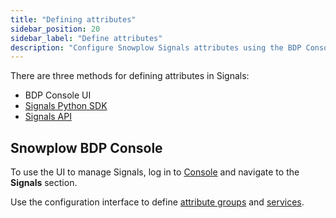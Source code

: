 ```yaml
---
title: "Defining attributes"
sidebar_position: 20
sidebar_label: "Define attributes"
description: "Configure Snowplow Signals attributes using the BDP Console, Python SDK, or API to start calculating behavioral insights."
---
```


There are three methods for defining attributes in Signals:
* BDP Console UI
* [Signals Python SDK](/docs/signals/define-attributes/using-python-sdk/index.md)
* [Signals API](/docs/signals/connection/index.md#signals-api)

## Snowplow BDP Console

To use the UI to manage Signals, log in to [Console](https://console.snowplowanalytics.com) and navigate to the **Signals** section.

Use the configuration interface to define [attribute groups](/docs/signals/define-attributes/attribute-groups/index.md) and [services](/docs/signals/define-attributes/services/index.md).
